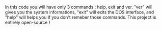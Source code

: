 In this code you will have only 3 commands : help, exit and ver.
"ver" will gives you the system informations,
"exit" will exits the DOS interface,
and "help" will helps you if you don't remeber those commands.
This project is entirely open-source !
